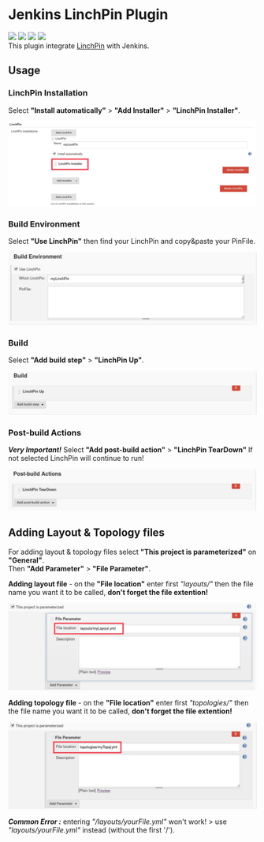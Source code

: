 # Jenkins LinchPin Plugin
![](https://img.shields.io/badge/version-1.0-blue.svg)
![](https://img.shields.io/badge/license-Apache--2.0-brightgreen.svg)
![](https://img.shields.io/badge/requirements-python_2.6%20%7C%20python_2.7-red.svg)
![](https://travis-ci.com/Avielyo10/linchpin-plugin.svg?branch=develop)   
This plugin integrate [LinchPin](https://github.com/CentOS-PaaS-SIG/linchpin) with Jenkins.

## Usage

### LinchPin Installation 
Select **"Install automatically"** > **"Add Installer"** > **"LinchPin Installer"**.
 
![](src/main/resources/readme/linchPinInstallation.jpg) 
  
### Build Environment 
Select **"Use LinchPin"** then find your LinchPin and copy&paste your PinFile.  
  
 
![](src/main/resources/readme/linchPinBuildEnv.png)  

### Build  
Select **"Add build step"** > **"LinchPin Up"**.  

![](src/main/resources/readme/linchPinBuild.png)  

### Post-build Actions  
_**Very Important!**_ Select **"Add post-build action"** > **"LinchPin TearDown"**
If not selected LinchPin will continue to run! 

![](src/main/resources/readme/linchPinPostBuild.png)

## Adding Layout & Topology files  
For adding layout & topology files select **"This project is parameterized"** on **"General"**.  
Then **"Add Parameter"** > **"File Parameter"**.  

**Adding layout file** - on the **"File location"** enter first _"layouts/"_ then the file name you want it to be called, **don't forget the file extention!** 
 
![](src/main/resources/readme/layouts.jpg) 

**Adding topology file** - on the **"File location"** enter first _"topologies/"_ then the file name you want it to be called, **don't forget the file extention!**
 
![](src/main/resources/readme/topo.jpg) 

_**Common Error :**_ entering _"/layouts/yourFile.yml"_ won't work! > use _"layouts/yourFile.yml"_ instead (without the first '/').  



